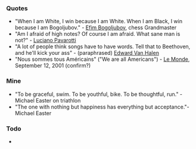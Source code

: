 
### Quotes

* "When I am White, I win because I am White. When I am Black, I win
   because I am Bogoljubov." - [Efim Bogoljubov](https://en.wikipedia.org/wiki/Efim_Bogoljubov), chess Grandmaster 
* "Am I afraid of high notes? Of course I am afraid. What sane man is not?" -
    [Luciano Pavarotti](https://en.wikipedia.org/wiki/Luciano_Pavarotti)
* "A lot of people think songs have to have words. Tell that to Beethoven, and
  he'll kick your ass" - (paraphrased) [Edward Van Halen](https://en.wikipedia.org/wiki/Eddie_Van_Halen)
* "Nous sommes tous Américains" ("We are all Americans") - [Le Monde](https://en.wikipedia.org/wiki/Le_Monde), September 12, 2001 (confirm?)

### Mine

* "To be graceful, swim. To be youthful, bike. To be thoughtful, run." - Michael Easter on triathlon
* "The one with nothing but happiness has everything but acceptance."- Michael Easter

### Todo

* 

